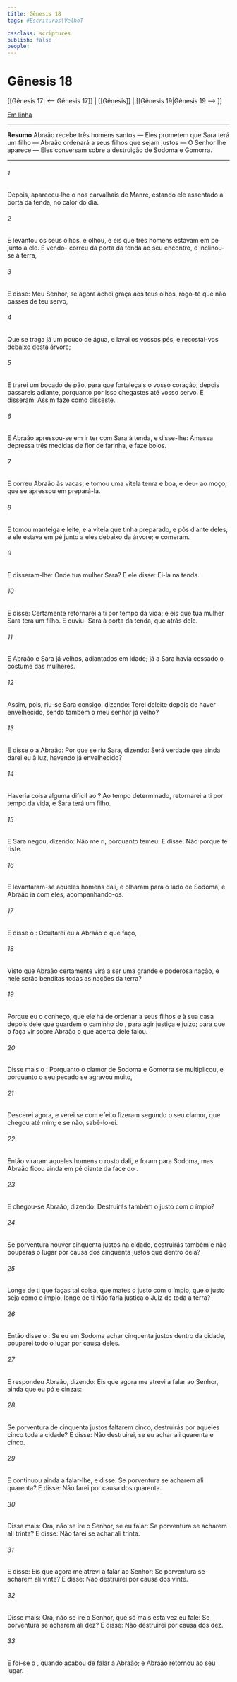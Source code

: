```yaml
---
title: Gênesis 18
tags: #Escrituras\VelhoT

cssclass: scriptures
publish: false
people:
---
```


# Gênesis 18
[[Gênesis 17| <-- Gênesis 17]] | [[Gênesis]] | [[Gênesis 19|Gênesis 19 --> ]]

[Em linha](https://churchofjesuschrist.org/study/scriptures/ot/gen/18?lang=por)

---
__Resumo__
Abraão recebe três homens santos — Eles prometem que Sara terá um filho — Abraão ordenará a seus filhos que sejam justos — O Senhor lhe aparece — Eles conversam sobre a destruição de Sodoma e Gomorra.

---
###### 1 
Depois, apareceu-lhe o  nos carvalhais de Manre, estando ele assentado à porta da tenda, no calor do dia.

###### 2 
E levantou os seus olhos, e olhou, e eis que três homens estavam em pé junto a ele. E vendo- correu da porta da tenda ao seu encontro, e inclinou-se à terra,

###### 3 
E disse: Meu Senhor, se agora achei graça aos teus olhos, rogo-te que não passes de teu servo,

###### 4 
Que se traga já um pouco de água, e lavai os vossos pés, e recostai-vos debaixo desta árvore;

###### 5 
E trarei um bocado de pão, para que fortaleçais o vosso coração; depois passareis adiante, porquanto por isso chegastes até vosso servo. E disseram: Assim faze como disseste.

###### 6 
E Abraão apressou-se em ir ter com Sara à tenda, e disse-lhe: Amassa depressa três medidas de flor de farinha, e faze bolos.

###### 7 
E correu Abraão às vacas, e tomou uma vitela tenra e boa, e deu- ao moço, que se apressou em prepará-la.

###### 8 
E tomou manteiga e leite, e a vitela que tinha preparado, e pôs  diante deles, e ele estava em pé junto a eles debaixo da árvore; e comeram.

###### 9 
E disseram-lhe: Onde  tua mulher Sara? E ele disse: Ei-la  na tenda.

###### 10 
E disse: Certamente retornarei a ti por  tempo da vida; e eis que tua mulher Sara terá um filho. E ouviu- Sara à porta da tenda, que  atrás dele.

###### 11 
E  Abraão e Sara já velhos,  adiantados em idade; já a Sara havia cessado o costume das mulheres.

###### 12 
Assim, pois, riu-se Sara consigo, dizendo: Terei  deleite depois de haver envelhecido, sendo também o meu senhor já velho?

###### 13 
E disse o  a Abraão: Por que se riu Sara, dizendo: Será verdade que ainda darei eu à luz, havendo já envelhecido?

###### 14 
Haveria coisa alguma difícil ao ? Ao tempo determinado, retornarei a ti por  tempo da vida, e Sara terá um filho.

###### 15 
E Sara negou, dizendo: Não me ri, porquanto temeu. E  disse: Não  porque te riste.

###### 16 
E levantaram-se aqueles homens dali, e olharam para o lado de Sodoma; e Abraão ia com eles, acompanhando-os.

###### 17 
E disse o : Ocultarei eu a Abraão o que faço,

###### 18 
Visto que Abraão certamente virá a ser uma grande e poderosa nação, e nele serão benditas todas as nações da terra?

###### 19 
Porque eu o conheço, que ele há de ordenar a seus filhos e à sua casa depois dele que guardem o caminho do , para agir  justiça e juízo; para que o  faça vir sobre Abraão o que acerca dele falou.

###### 20 
Disse mais o : Porquanto o clamor de Sodoma e Gomorra se multiplicou, e porquanto o seu pecado se agravou muito,

###### 21 
Descerei agora, e verei se com efeito fizeram segundo o seu clamor, que chegou até mim; e se não, sabê-lo-ei.

###### 22 
Então viraram aqueles homens o rosto dali, e foram para Sodoma, mas Abraão ficou ainda em pé diante da face do .

###### 23 
E chegou-se Abraão, dizendo: Destruirás também o justo com o ímpio?

###### 24 
Se porventura houver cinquenta justos na cidade, destruirás também e não pouparás o lugar por causa dos cinquenta justos que  dentro dela?

###### 25 
Longe de ti que faças tal coisa, que mates o justo com o ímpio; que o justo seja como o ímpio, longe de ti  Não faria justiça o Juiz de toda a terra?

###### 26 
Então disse o : Se eu em Sodoma achar cinquenta justos dentro da cidade, pouparei todo o lugar por causa deles.

###### 27 
E respondeu Abraão, dizendo: Eis que agora me atrevi a falar ao Senhor, ainda que eu  pó e cinzas:

###### 28 
Se porventura de cinquenta justos faltarem cinco, destruirás por aqueles cinco toda a cidade? E disse: Não  destruirei, se eu achar ali quarenta e cinco.

###### 29 
E continuou ainda a falar-lhe, e disse: Se porventura se acharem ali quarenta? E disse: Não  farei por causa dos quarenta.

###### 30 
Disse mais: Ora, não se ire o Senhor, se eu  falar: Se porventura se acharem ali trinta? E disse: Não  farei se achar ali trinta.

###### 31 
E disse: Eis que agora me atrevi a falar ao Senhor: Se porventura se acharem ali vinte? E disse: Não  destruirei por causa dos vinte.

###### 32 
Disse mais: Ora, não se ire o Senhor, que  só mais esta vez eu fale: Se porventura se acharem ali dez? E disse: Não  destruirei por causa dos dez.

###### 33 
E foi-se o , quando acabou de falar a Abraão; e Abraão retornou ao seu lugar.

